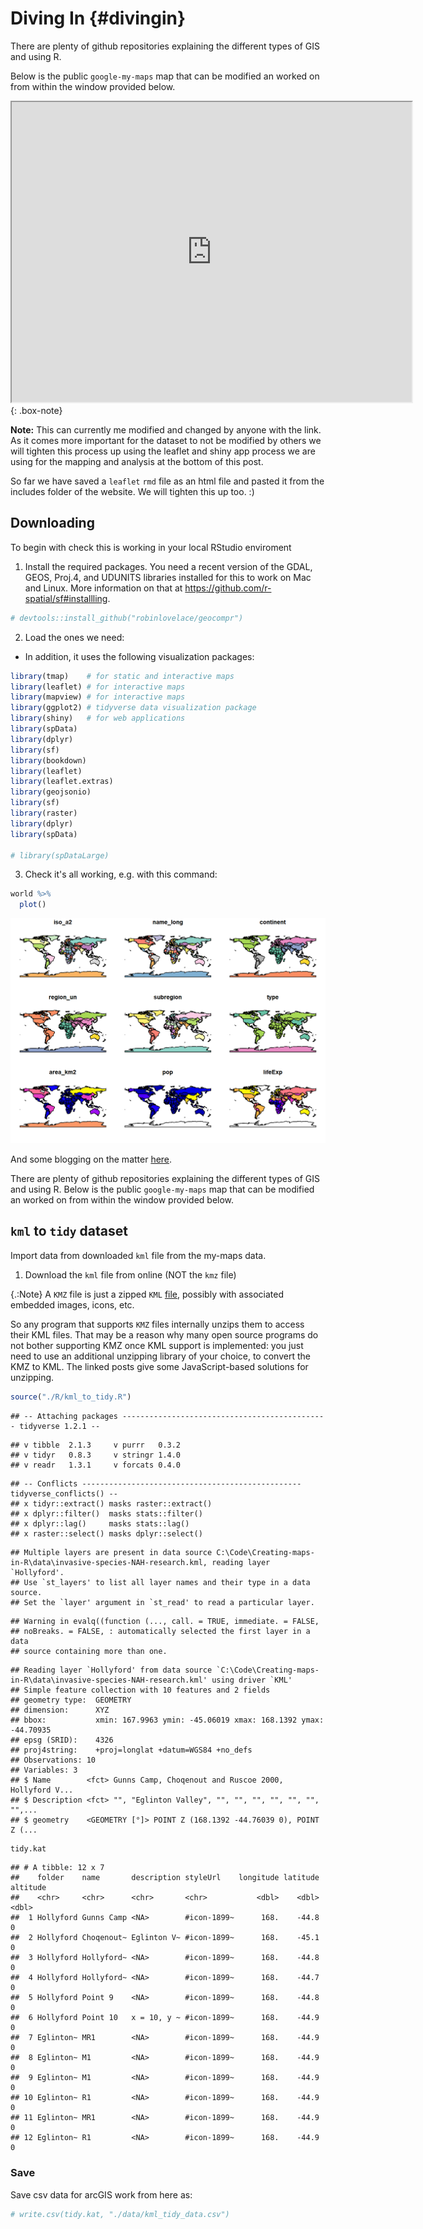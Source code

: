 # Diving In {#divingin}

There are plenty of github repositories explaining the different types of GIS and using R.

Below is the public `google-my-maps` map that can be modified an worked on from within the window provided below.

<iframe src="https://www.google.com.au/maps/d/u/0/embed?mid=1DAgemW-rkdMHTO8fxnbvbSVF4H0XNLd_" width="640" height="480"></iframe>
{: .box-note}

**Note:** This can currently me modified and changed by anyone with the link. As it comes more important for the dataset to not be modified by others we will tighten this process up using the leaflet and shiny app process we are using for the mapping and analysis at the bottom of this post.

So far we have saved a `leaflet` `rmd` file as an html file and pasted it from the includes folder of the website. We will tighten this up too. :)

## Downloading

To begin with check this is working in your local RStudio enviroment

1. Install the required packages. You need a recent version of the GDAL, GEOS, Proj.4, and UDUNITS libraries installed for this to work on Mac and Linux. More information on that at https://github.com/r-spatial/sf#installling.


```r
# devtools::install_github("robinlovelace/geocompr")
```

2. Load the ones we need:

- In addition, it uses the following visualization packages:


```r
library(tmap)    # for static and interactive maps
library(leaflet) # for interactive maps
library(mapview) # for interactive maps
library(ggplot2) # tidyverse data visualization package
library(shiny)   # for web applications
library(spData)
library(dplyr)
library(sf)
library(bookdown)
library(leaflet)
library(leaflet.extras)
library(geojsonio)
library(sf)
library(raster)
library(dplyr)
library(spData)

# library(spDataLarge)
```

3. Check it's all working, e.g. with this command:


```r
world %>%  
  plot()
```

<img src="02-Diving-In_files/figure-html/unnamed-chunk-2-1.png" width="672" />

And some blogging on the matter [here](http://zevross.com/blog/2014/09/30/use-the-amazing-d3-library-to-animate-a-path-on-a-leaflet-map/).

There are plenty of github repositories explaining the different types of GIS and using R. Below is the public `google-my-maps` map that can be modified an worked on from within the window provided below.

## `kml` to `tidy` dataset

Import data from downloaded `kml` file from the my-maps data.

1. Download the `kml` file from online (NOT the `kmz` file)

{.:Note} A `KMZ` file is just a zipped `KML` [file](https://en.wikipedia.org/wiki/Keyhole_Markup_Language), possibly with associated embedded images, icons, etc. 

So any program that supports `KMZ` files internally unzips them to access their KML files. That may be a reason why many open source programs do not bother supporting KMZ once KML support is implemented: you just need to use an additional unzipping library of your choice, to convert the KMZ to KML. The linked posts give some JavaScript-based solutions for unzipping.


```r
source("./R/kml_to_tidy.R")
```

```
## -- Attaching packages ---------------------------------------------- tidyverse 1.2.1 --
```

```
## v tibble  2.1.3     v purrr   0.3.2
## v tidyr   0.8.3     v stringr 1.4.0
## v readr   1.3.1     v forcats 0.4.0
```

```
## -- Conflicts ------------------------------------------------- tidyverse_conflicts() --
## x tidyr::extract() masks raster::extract()
## x dplyr::filter()  masks stats::filter()
## x dplyr::lag()     masks stats::lag()
## x raster::select() masks dplyr::select()
```

```
## Multiple layers are present in data source C:\Code\Creating-maps-in-R\data\invasive-species-NAH-research.kml, reading layer `Hollyford'.
## Use `st_layers' to list all layer names and their type in a data source.
## Set the `layer' argument in `st_read' to read a particular layer.
```

```
## Warning in evalq((function (..., call. = TRUE, immediate. = FALSE,
## noBreaks. = FALSE, : automatically selected the first layer in a data
## source containing more than one.
```

```
## Reading layer `Hollyford' from data source `C:\Code\Creating-maps-in-R\data\invasive-species-NAH-research.kml' using driver `KML'
## Simple feature collection with 10 features and 2 fields
## geometry type:  GEOMETRY
## dimension:      XYZ
## bbox:           xmin: 167.9963 ymin: -45.06019 xmax: 168.1392 ymax: -44.70935
## epsg (SRID):    4326
## proj4string:    +proj=longlat +datum=WGS84 +no_defs
## Observations: 10
## Variables: 3
## $ Name        <fct> Gunns Camp, Choqenout and Ruscoe 2000, Hollyford V...
## $ Description <fct> "", "Eglinton Valley", "", "", "", "", "", "", "",...
## $ geometry    <GEOMETRY [°]> POINT Z (168.1392 -44.76039 0), POINT Z (...
```

```r
tidy.kat
```

```
## # A tibble: 12 x 7
##    folder    name       description styleUrl    longitude latitude altitude
##    <chr>     <chr>      <chr>       <chr>           <dbl>    <dbl>    <dbl>
##  1 Hollyford Gunns Camp <NA>        #icon-1899~      168.    -44.8        0
##  2 Hollyford Choqenout~ Eglinton V~ #icon-1899~      168.    -45.1        0
##  3 Hollyford Hollyford~ <NA>        #icon-1899~      168.    -44.8        0
##  4 Hollyford Hollyford~ <NA>        #icon-1899~      168.    -44.7        0
##  5 Hollyford Point 9    <NA>        #icon-1899~      168.    -44.8        0
##  6 Hollyford Point 10   x = 10, y ~ #icon-1899~      168.    -44.9        0
##  7 Eglinton~ MR1        <NA>        #icon-1899~      168.    -44.9        0
##  8 Eglinton~ M1         <NA>        #icon-1899~      168.    -44.9        0
##  9 Eglinton~ M1         <NA>        #icon-1899~      168.    -44.9        0
## 10 Eglinton~ R1         <NA>        #icon-1899~      168.    -44.9        0
## 11 Eglinton~ MR1        <NA>        #icon-1899~      168.    -44.9        0
## 12 Eglinton~ R1         <NA>        #icon-1899~      168.    -44.9        0
```

### Save

Save csv data for arcGIS work from here as:


```r
# write.csv(tidy.kat, "./data/kml_tidy_data.csv")
```

